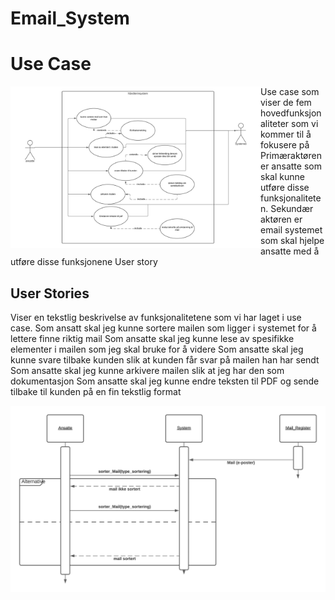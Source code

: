 # Email_System

# Use Case

<img src="usecase.png" width="400" align="left">

Use case som viser de fem hovedfunksjonaliteter som  vi kommer til å fokusere på 
Primæraktøren er ansatte som skal kunne utføre disse funksjonaliteten. 
Sekundær aktøren er email systemet som skal hjelpe ansatte med å utføre disse funksjonene
User story 
<br clear="both"/>

## User Stories

Viser en tekstlig beskrivelse av funksjonalitetene som vi har laget i use case.
Som ansatt skal jeg kunne sortere mailen som ligger i systemet for å lettere finne riktig mail
Som ansatte skal jeg kunne lese av spesifikke elementer i mailen som jeg skal bruke for å videre 
Som ansatte skal jeg kunne svare tilbake kunden slik at kunden får svar på mailen han har sendt
Som ansatte skal jeg kunne arkivere mailen slik at jeg har den som dokumentasjon 
Som ansatte skal jeg kunne endre teksten til PDF og sende tilbake til kunden på en fin tekstlig format




<img src="Seq_Diagram.png">

